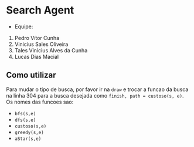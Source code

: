 # Search Agent
- Equipe:  
1. Pedro Vítor Cunha <pvc3>
2. Vinicius Sales Oliveira <vso2>
3. Tales Vinicius Alves da Cunha <tvac>
4. Lucas Dias Macial <ldm>

## Como utilizar  
Para mudar o tipo de busca, por favor ir na `draw` e trocar a funcao da busca na linha 304 para a busca desejada como 
`finish, path = custoso(s, e)`. Os nomes das funcoes sao:  
- `bfs(s,e)`
- `dfs(s,e)`
- `custoso(s,e)`
- `greedy(s,e)`
- `aStar(s,e)`

